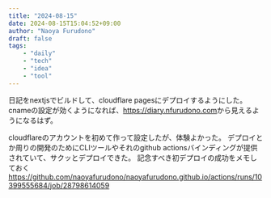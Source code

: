 ```yaml
---
title: "2024-08-15"
date: 2024-08-15T15:04:52+09:00
author: "Naoya Furudono"
draft: false
tags:
    - "daily"
    - "tech"
    - "idea"
    - "tool"
---
```



日記をnextjsでビルドして、cloudflare pagesにデプロイするようにした。cnameの設定が効くようになれば、<https://diary.nfurudono.com>から見えるようになるはず。

cloudflareのアカウントを初めて作って設定したが、体験よかった。
デプロイとか周りの開発のためにCLIツールやそれのgithub actionsバインディングが提供されていて、サクッとデプロイできた。
記念すべき初デプロイの成功をメモしておく
<https://github.com/naoyafurudono/naoyafurudono.github.io/actions/runs/10399555684/job/28798614059>

